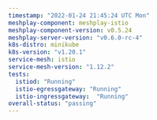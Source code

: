 ```yaml
---
timestamp: "2022-01-24 21:45:24 UTC Mon"
meshplay-component: meshplay-istio
meshplay-component-version: v0.5.24
meshplay-server-version: "v0.6.0-rc-4"
k8s-distro: minikube
k8s-version: "v1.20.1"
service-mesh: istio
service-mesh-version: "1.12.2"
tests:
  istiod: "Running"
  istio-egressgateway: "Running"
  istio-ingressgateway:  "Running"
overall-status: "passing"
---
```

